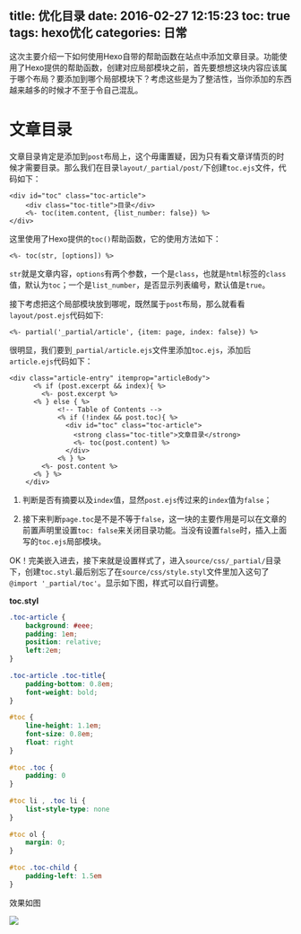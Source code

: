 title: 优化目录
date: 2016-02-27 12:15:23
toc: true
tags: hexo优化
categories: 日常 
---

这次主要介绍一下如何使用Hexo自带的帮助函数在站点中添加文章目录。功能使用了Hexo提供的帮助函数，创建对应局部模块之前，首先要想想这块内容应该属于哪个布局？要添加到哪个局部模块下？考虑这些是为了整洁性，当你添加的东西越来越多的时候才不至于令自己混乱。

# 文章目录 #

文章目录肯定是添加到`post`布局上，这个毋庸置疑，因为只有看文章详情页的时候才需要目录。那么我们在目录`layout/_partial/post/`下创建`toc.ejs`文件，代码如下：

```
<div id="toc" class="toc-article">
    <div class="toc-title">目录</div>
    <%- toc(item.content, {list_number: false}) %>
</div>
```
这里使用了Hexo提供的`toc()`帮助函数，它的使用方法如下：

<!--more-->

```
<%- toc(str, [options]) %>
```
`str`就是文章内容，`options`有两个参数，一个是`class`，也就是`html`标签的`class`值，默认为`toc`；一个是`list_number`，是否显示列表编号，默认值是`true`。

接下考虑把这个局部模块放到哪呢，既然属于`post`布局，那么就看看`layout/post.ejs`代码如下:

```
<%- partial('_partial/article', {item: page, index: false}) %>
```

很明显，我们要到`_partial/article.ejs`文件里添加`toc.ejs`，添加后`article.ejs`代码如下：

```
<div class="article-entry" itemprop="articleBody">
      <% if (post.excerpt && index){ %>
        <%- post.excerpt %>
      <% } else { %>
	      	<!-- Table of Contents -->
			<% if (!index && post.toc){ %>
			  <div id="toc" class="toc-article">
			    <strong class="toc-title">文章目录</strong>
			    <%- toc(post.content) %>
			  </div>
			<% } %>
        <%- post.content %>
      <% } %>
    </div>
```
1. 判断是否有摘要以及`index`值，显然`post.ejs`传过来的`index`值为`false`； 

2. 接下来判断`page.toc`是不是不等于`false`，这一块的主要作用是可以在文章的前置声明里设置`toc: false`来关闭目录功能。当没有设置`false`时，插入上面写的`toc.ejs`局部模块。

OK！完美嵌入进去，接下来就是设置样式了，进入`source/css/_partial/`目录下，创建`toc.styl`.最后别忘了在`source/css/style.styl`文件里加入这句了`@import '_partial/toc'`。显示如下图，样式可以自行调整。

**toc.styl**

```css
.toc-article {
	background: #eee;
	padding: 1em;
	position: relative;
	left:2em;
}
 
.toc-article .toc-title{
	padding-bottom: 0.8em;
	font-weight: bold;
}
 
#toc {
	line-height: 1.1em;
	font-size: 0.8em;
	float: right
}
 
#toc .toc {
	padding: 0
}
 
#toc li , .toc li {
	list-style-type: none
}
 
#toc ol {
	margin: 0;
}
 
#toc .toc-child {
	padding-left: 1.5em
}
```

效果如图

![](http://7xowaa.com1.z0.glb.clouddn.com/mulu.jpg)
